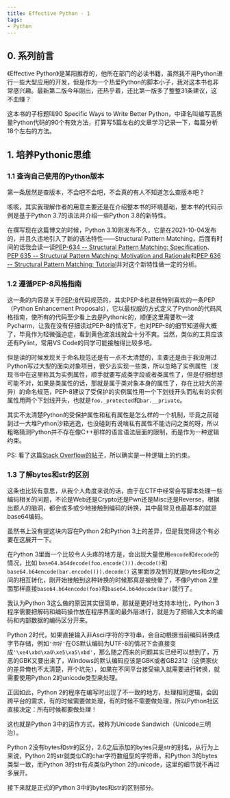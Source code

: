 ```yaml
---
title: Effective Python - 1
tags:
- Python
---
```


## 0. 系列前言
《Effective Python》是某阳推荐的，他所在部门的必读书籍，虽然我不用Python进行一些大型应用的开发，但是作为一个热爱Python的脚本小子，我对这本书也非常感兴趣。最新第二版今年刚出，还热乎着，还比第一版多了整整31条建议，这不血赚？

这本书的子标题叫90 Specific Ways to Write Better Python，中译名叫编写高质量Python代码的90个有效方法，打算写5篇左右的文章学习记录一下，每篇分析18个左右的方法。

## 1. 培养Pythonic思维

### 1.1 查询自己使用的Python版本
第一条居然是查版本，不会吧不会吧，不会真的有人不知道怎么查版本吧？

咳咳，其实我理解作者的用意主要还是在介绍整本书的环境基础，整本书的代码示例是基于Python 3.7的语法并介绍一些Python 3.8的新特性。

在撰写现在这篇博文的时候，Python 3.10刚发布不久，它是在2021-10-04发布的，并且久违地引入了新的语法特性——Structural Pattern Matching，后面有时间的话我会读一读[PEP-634 -- Structural Pattern Matching: Specification](https://www.python.org/dev/peps/pep-0634/)、[PEP 635 -- Structural Pattern Matching: Motivation and Rationale](https://www.python.org/dev/peps/pep-0635/)和[PEP 636 -- Structural Pattern Matching: Tutorial](https://www.python.org/dev/peps/pep-0636/)并对这个新特性做一定的分析。

### 1.2 遵循PEP-8风格指南
这一条的内容是关于[PEP-8](https://www.python.org/dev/peps/pep-0008/)代码规范的，其实PEP-8也是我特别喜欢的一条PEP（Python Enhancement Proposals），它以最权威的方式定义了Python的代码风格指南，使所有的代码至少看上去是Pythonic的，顺便这里需要吹一波Pycharm，让我在没有仔细读过PEP-8的情况下，也对PEP-8的细节知道得大概了，毕竟作为轻微强迫症，看到黄色波浪线就会十分不爽。当然，类似的工具应该还有Pylint，常用VS Code的同学可能接触得比较多吧。

但是读的时候发现关于命名规范还是有一点不太清楚的，主要还是由于我没用过Python写过大型的面向对象项目，很少去实现一些类，所以忽略了实例属性（发现书中在这里称其为实例属性，顺手就要写成类字段或者类属性了，但是仔细想想可能不对，如果是类属性的话，那就是属于类对象本身的属性了，存在比较大的差异）的命名规范，PEP-8建议了受保护的实例属性用一个下划线开头而私有的实例属性用两个下划线开头，也就是`foo._protected`和`bar.__private`。

其实不太清楚Python的受保护属性和私有属性是怎么样的一个机制，毕竟之前碰到过一大堆Python沙箱逃逸，也没碰到有说啥私有属性不能访问之类的呀，所以粗略猜测Python并不存在像C++那样的语言语法层面的限制，而是作为一种逻辑约束。

PS: 看了这篇[Stack Overflow的帖子](https://stackoverflow.com/questions/1641219/does-python-have-private-variables-in-classes)，所以确实是一种逻辑上的约束。

### 1.3 了解bytes和str的区别
这条也比较有意思，从我个人角度来说的话，由于在CTF中经常会写脚本处理一些编码相关的问题，不论是Web还是Crypto还是Pwn还是Misc还是Reverse，根据出题人的脑洞，都会或多或少地接触到编码的转换，其中最常见也最基本的就是base64编码。  

虽然书上没有提这块内容在Python 2和Python 3上的差异，但是我觉得这个有必要在这展开一下。  

在Python 3里面一个比较令人头疼的地方是，会出现大量使用`encode`和`decode`的情况，比如
```base64.b64decode(foo.encode())).decode()```和```base64.b64encode(bar.encode())).decode()```
这里面涉及到的就是bytes和str之间的相互转化，刚开始接触到这种转换的时候那真是被绕晕了，不像Python 2里面那样直接`base64.b64encode(foo)`和`base64.b64decode(bar)`就行了。

我认为Python 3这么做的原因其实很简单，那就是更好地支持本地化，Python 3程序需要把解码和编码操作放在程序界面的最外层进行，就是为了把输入文本的编码和内部数据的编码区分开来。

Python 2时代，如果直接输入非Ascii字符的字符串，会自动根据当前编码转换成字节存储，例如`'你好'`在OS默认编码为UTF-8的情况下会直接变成`'\xe4\xbd\xa0\xe5\xa5\xbd'`，那么随之而来的问题其实已经可以想到了，万恶的GBK又要出来了，Windows的默认编码应该是GBK或者GB2312（这俩家伙的差异俺也不太清楚，开个坑先），如果在不同平台接受输入就需要进行转换，就需要使用Python 2的unicode类型来处理。

正因如此，Python 2的程序在编写时出现了不一致的地方，处理相同逻辑，会因跨平台的需求，有的时候需要做处理，有的时候不需要做处理，所以Python社区直接决定：所有时候都要做处理！

这也就是Python 3中的运作方式，被称为Unicode Sandwich（Unicode三明治）。

Python 2没有bytes和str的区分，2.6之后添加的bytes只是str的别名，从行为上来说，Python 2的str就类似C的char字符数组型的字符串，和Python 3的bytes类型一致，而Python 3的str有点类似Python 2的unicode，这里的细节就不再过多展开。

接下来就是正式的Python 3中的bytes和str的区别部分。